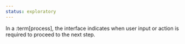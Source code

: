 ```yaml
---
status: exploratory
---
```


In a :term[process], the interface indicates when user input or action is required to proceed to the next step.
